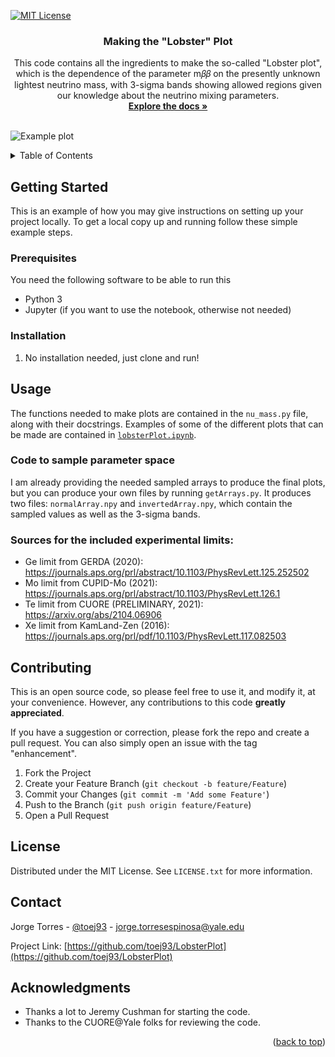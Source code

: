 <div id="top"></div>

[![MIT License][license-shield]][license-url]

<h3 align="center">Making the "Lobster" Plot</h3>

  <p align="center">
    This code contains all the ingredients to make the so-called "Lobster plot", which is the dependence of the parameter m𝛽𝛽 on the presently unknown lightest
neutrino mass, with 3-sigma bands showing allowed regions given our knowledge about the neutrino mixing parameters.
    <br />
    <a href="https://github.com/toej93/LobsterPlot"><strong>Explore the docs »</strong></a>
    <br />
    <br />

  </p>
<!-- </div> -->

![Example plot](https://raw.githubusercontent.com/toej93/LobsterPlot/main/Lobster_example.png)


<!-- TABLE OF CONTENTS -->
<details>
  <summary>Table of Contents</summary>
  <ol>
    <li>
      <a href="#getting-started">Getting Started</a>
      <ul>
        <li><a href="#prerequisites">Prerequisites</a></li>
        <li><a href="#installation">Installation</a></li>
      </ul>
    </li>
    <li><a href="#usage">Usage</a></li>
    <li><a href="#contributing">Contributing</a></li>
    <li><a href="#license">License</a></li>
    <li><a href="#contact">Contact</a></li>
    <li><a href="#acknowledgments">Acknowledgments</a></li>
  </ol>
</details>

<!-- GETTING STARTED -->
## Getting Started

This is an example of how you may give instructions on setting up your project locally.
To get a local copy up and running follow these simple example steps.

### Prerequisites

You need the following software to be able to run this
* Python 3
* Jupyter (if you want to use the notebook, otherwise not needed)

### Installation

1. No installation needed, just clone and run!


<!-- USAGE EXAMPLES -->
## Usage

The functions needed to make plots are contained in the `nu_mass.py` file, along with their docstrings. Examples of some of the different plots that can be made are contained in [`lobsterPlot.ipynb`](https://github.com/toej93/LobsterPlot/blob/main/lobsterPlot.ipynb).


### Code to sample parameter space

I am already providing the needed sampled arrays to produce the final plots, but you can produce your own files by running `getArrays.py`. It produces two files: `normalArray.npy` and `invertedArray.npy`, which contain the sampled values as well as the 3-sigma bands.

### Sources for the included experimental limits:

* Ge limit from GERDA (2020): https://journals.aps.org/prl/abstract/10.1103/PhysRevLett.125.252502
* Mo limit from CUPID-Mo (2021): https://journals.aps.org/prl/abstract/10.1103/PhysRevLett.126.1
* Te limit from CUORE (PRELIMINARY, 2021): https://arxiv.org/abs/2104.06906
* Xe limit from KamLand-Zen (2016): https://journals.aps.org/prl/pdf/10.1103/PhysRevLett.117.082503

<!-- CONTRIBUTING -->
## Contributing

This is an open source code, so please feel free to use it, and modify it, at your convenience. However, any contributions to this code **greatly appreciated**. 

If you have a suggestion or correction, please fork the repo and create a pull request. You can also simply open an issue with the tag "enhancement".

1. Fork the Project
2. Create your Feature Branch (`git checkout -b feature/Feature`)
3. Commit your Changes (`git commit -m 'Add some Feature'`)
4. Push to the Branch (`git push origin feature/Feature`)
5. Open a Pull Request



<!-- LICENSE -->
## License

Distributed under the MIT License. See `LICENSE.txt` for more information.




<!-- CONTACT -->
## Contact

Jorge Torres - [@toej93](https://twitter.com/toej93) - jorge.torresespinosa@yale.edu

Project Link: [https://github.com/toej93/LobsterPlot](https://github.com/toej93/LobsterPlot)


<!-- ACKNOWLEDGMENTS -->
## Acknowledgments

* Thanks a lot to Jeremy Cushman for starting the code.
* Thanks to the CUORE@Yale folks for reviewing the code.

<p align="right">(<a href="#top">back to top</a>)</p>



<!-- MARKDOWN LINKS & IMAGES -->
<!-- https://www.markdownguide.org/basic-syntax/#reference-style-links -->

[license-shield]: https://img.shields.io/github/license/othneildrew/Best-README-Template.svg?style=for-the-badge
[license-url]: https://github.com/toej93/LobsterPlot/blob/main/LICENSE
